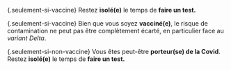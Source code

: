 {.seulement-si-vaccine} Restez **isolé(e)** le temps de **faire un test.**

{.seulement-si-vaccine} Bien que vous soyez **vacciné(e)**, le risque de contamination ne peut pas être complètement écarté, en particulier face au *variant Delta*.

{.seulement-si-non-vaccine} Vous êtes peut-être **porteur(se) de la Covid**. Restez **isolé(e)** le temps de **faire un test.**